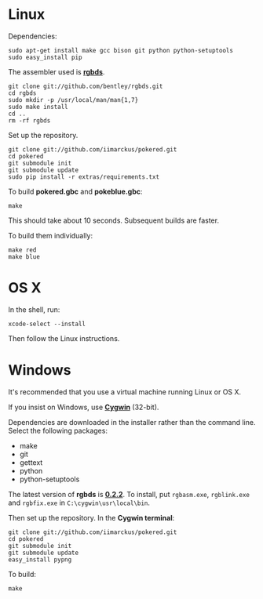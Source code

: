 # Linux

Dependencies:

	sudo apt-get install make gcc bison git python python-setuptools
	sudo easy_install pip

The assembler used is [**rgbds**](https://github.com/bentley/rgbds).

	git clone git://github.com/bentley/rgbds.git
	cd rgbds
	sudo mkdir -p /usr/local/man/man{1,7}
	sudo make install
	cd ..
	rm -rf rgbds

Set up the repository.

	git clone git://github.com/iimarckus/pokered.git
	cd pokered
	git submodule init
	git submodule update
	sudo pip install -r extras/requirements.txt

To build **pokered.gbc** and **pokeblue.gbc**:

	make

This should take about 10 seconds. Subsequent builds are faster.

To build them individually:

	make red
	make blue


# OS X

In the shell, run:

	xcode-select --install

Then follow the Linux instructions.


# Windows

It's recommended that you use a virtual machine running Linux or OS X.

If you insist on Windows, use [**Cygwin**](http://cygwin.com/install.html) (32-bit).

Dependencies are downloaded in the installer rather than the command line.
Select the following packages:
* make
* git
* gettext
* python
* python-setuptools

The latest version of **rgbds** is  [**0.2.2**](https://github.com/bentley/rgbds/releases/download/v0.2.2/rgbds-0.2.2-win32.zip). To install, put `rgbasm.exe`, `rgblink.exe` and `rgbfix.exe` in `C:\cygwin\usr\local\bin`.

Then set up the repository. In the **Cygwin terminal**:

	git clone git://github.com/iimarckus/pokered.git
	cd pokered
	git submodule init
	git submodule update
	easy_install pypng

To build:

	make

